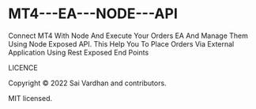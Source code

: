 # MT4---EA---NODE---API
Connect MT4 With Node And Execute Your Orders EA And Manage Them Using Node Exposed API. This Help You To Place Orders Via External Application Using Rest Exposed End Points

LICENCE

Copyright © 2022 Sai Vardhan and contributors.

MIT licensed.
